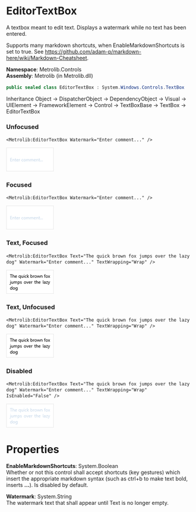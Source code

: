 # EditorTextBox  

A textbox meant to edit text.
                Displays a watermark while no text has been entered.

Supports many markdown shortcuts, when EnableMarkdownShortcuts is set to true.
                See https://github.com/adam-p/markdown-here/wiki/Markdown-Cheatsheet.

**Namespace**: Metrolib.Controls  
**Assembly**: Metrolib (in Metrolib.dll)  

```C#
public sealed class EditorTextBox : System.Windows.Controls.TextBox
```

Inheritance Object -> DispatcherObject -> DependencyObject -> Visual -> UIElement -> FrameworkElement -> Control -> TextBoxBase -> TextBox -> EditorTextBox
### Unfocused

```xaml
<Metrolib:EditorTextBox Watermark="Enter comment..." />

```
![Image of EditorTextBox, Unfocused](Unfocused.png)

### Focused

```xaml
<Metrolib:EditorTextBox Watermark="Enter comment..." />

```
![Image of EditorTextBox, Focused](Focused.png)

### Text, Focused

```xaml
<Metrolib:EditorTextBox Text="The quick brown fox jumps over the lazy dog" Watermark="Enter comment..." TextWrapping="Wrap" />

```
![Image of EditorTextBox, Text, Focused](Text__Focused.png)

### Text, Unfocused

```xaml
<Metrolib:EditorTextBox Text="The quick brown fox jumps over the lazy dog" Watermark="Enter comment..." TextWrapping="Wrap" />

```
![Image of EditorTextBox, Text, Unfocused](Text__Unfocused.png)

### Disabled

```xaml
<Metrolib:EditorTextBox Text="The quick brown fox jumps over the lazy dog" Watermark="Enter comment..." TextWrapping="Wrap" IsEnabled="False" />

```
![Image of EditorTextBox, Disabled](Disabled.png)

# Properties  

**EnableMarkdownShortcuts**: System.Boolean  
Whether or not this control shall accept shortcuts (key gestures) which insert the appropriate markdown
                syntax (such as ctrl+b to make text bold, inserts **...**).
                Is disabled by default.

**Watermark**: System.String  
The watermark text that shall appear until Text is no longer empty.

